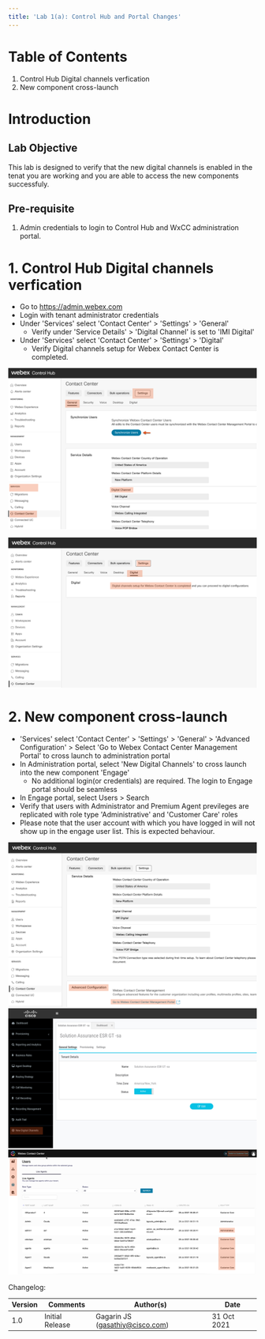 ```yaml
---
title: 'Lab 1(a): Control Hub and Portal Changes'
---
```



# Table of Contents
1. Control Hub Digital channels verfication
2. New component cross-launch

# Introduction

## Lab Objective

This lab is designed to verify that the new digital channels is enabled in the tenat you are working and you are able to access the new components successfuly.   

## Pre-requisite

1. Admin credentials to login to Control Hub and WxCC administration portal.

# 1. Control Hub Digital channels verfication

- Go to https://admin.webex.com
- Login with tenant administrator credentials 
- Under 'Services' select  'Contact Center' > 'Settings' > 'General'
    - Verify under 'Service Details' > 'Digital Channel' is set to 'IMI Digital'
- Under 'Services' select  'Contact Center' > 'Settings' > 'Digital'
    - Verify Digital channels setup for Webex Contact Center is completed.

![Banner](imi_images/CH_settings.jpg)

![Banner](imi_images/CH_settings_2.jpg)

# 2. New component cross-launch
- 'Services' select  'Contact Center' > 'Settings' > 'General' > 'Advanced Configuration' > Select 'Go to Webex Contact Center Management Portal' to cross launch to administration portal 
- In Administration portal, select 'New Digital Channels' to cross launch into the new component 'Engage' 
    - No additional login(or credentials) are required. The login to Engage portal should be seamless
- In Engage portal, select Users > Search 
- Verify that users with Administrator and Premium Agent previleges are replicated with role type 'Administrative' and 'Customer Care' roles
- Please note that the user account with which you have logged in will not show up in the engage user list. This is expected behaviour. 

![Banner](imi_images/CH_settings_3.jpg)
![Banner](imi_images/Portal_1.jpg)
![Banner](imi_images/Engage_1.jpg)

Changelog:

| **Version** | **Comments** | **Author(s)** | **Date** |
| --- | --- | --- | --- |
| 1.0 | Initial Release | Gagarin JS (gasathiy@cisco.com) | 31 Oct 2021 |



